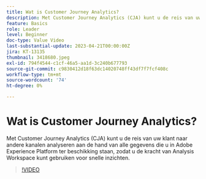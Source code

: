 ```yaml
---
title: Wat is Customer Journey Analytics?
description: Met Customer Journey Analytics (CJA) kunt u de reis van uw klant naar andere kanalen analyseren aan de hand van alle gegevens die u in Adobe Experience Platform ter beschikking staan, zodat u de kracht van Analysis Workspace kunt gebruiken voor snelle inzichten.
feature: Basics
role: Leader
level: Beginner
doc-type: Value Video
last-substantial-update: 2023-04-21T00:00:00Z
jira: KT-13135
thumbnail: 3418680.jpeg
exl-id: 794f4544-c1cf-46a5-aa1d-3c240b677793
source-git-commit: c9830412d18f63dc14020748ff43df7f7fcf408c
workflow-type: tm+mt
source-wordcount: '74'
ht-degree: 0%

---
```


# Wat is Customer Journey Analytics?

Met Customer Journey Analytics (CJA) kunt u de reis van uw klant naar andere kanalen analyseren aan de hand van alle gegevens die u in Adobe Experience Platform ter beschikking staan, zodat u de kracht van Analysis Workspace kunt gebruiken voor snelle inzichten.

>[!VIDEO](https://video.tv.adobe.com/v/3439454/?quality=12&learn=on&captions=dut)

